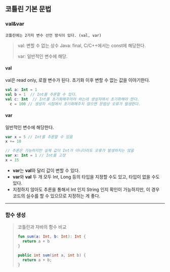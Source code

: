 ## 코틀린 기본 문법

### val&var

```코틀린에는 2가지 변수 선언 방식이 있다. (val, var)```

> val: 변할 수 없는 상수 Java: final, C/C++에서는 const에 해당한다.
>
> var: 일반적인 변수에 해당.

#### val

val은 read only, 로컬 변수가 된다. 초기화 이후 변할 수 없는 값을 이야기한다.

```kotlin
val a: Int = 1
val b = 1  // Int를 추론할 수 있다.
val c: Int  // Int를 초기화해주어야 하는데 생성자에서 초기화해야 한다.
  c = 100 // 생성자 시점에서 초기화해주지 않으면 문법상 오류가 발생한다.
```

#### var

일반적인 변수에 해당한다.

```kotlin
var x = 5 // Int를 추론할 수 있음
x += 10

// 추론은 가능하지만 실제 값이 Int가 아니더라도 오류가 발생하지는 않음
var x: Int = 1 // Int를 고정
x = 15
```

+ **var**는 **val**와 달리 값이 변할 수 있다.
+ **var**와 **val** 두 개 모두 Int, Long 등의 타입을 지정할 수도 있고, 타입이 없을 수도 있다.
+ 지정하지 않아도 추론을 통해서 Int 인지 String 인지 확인이 가능하지만, 이 경우 코드의 실수를 할 수 있으므로 지정하는 게 좋다.

---------------

### 함수 생성

> 코틀린과 자바의 함수 비교
>
> ```kotlin
> fun sum(a: Int, b: Int): Int {
>   return a + b
> }
> ```
>
> ```java
> public int sum(int a, int b) {
>   return a + b;
> }
> ```


